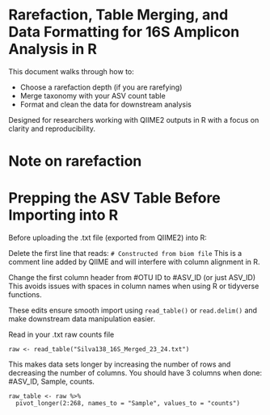 # Rarefaction, Table Merging, and Data Formatting for 16S Amplicon Analysis in R

This document walks through how to:
- Choose a rarefaction depth (if you are rarefying)
- Merge taxonomy with your ASV count table
- Format and clean the data for downstream analysis

Designed for researchers working with QIIME2 outputs in R with a focus on clarity and reproducibility.

# Note on rarefaction




# Prepping the ASV Table Before Importing into R
Before uploading the .txt file (exported from QIIME2) into R:

Delete the first line that reads:
`# Constructed from biom file`
This is a comment line added by QIIME and will interfere with column alignment in R.

Change the first column header from #OTU ID to #ASV_ID (or just ASV_ID)
This avoids issues with spaces in column names when using R or tidyverse functions.

These edits ensure smooth import using `read_table()` or `read.delim()` and make downstream data manipulation easier.

Read in your .txt raw counts file
```
raw <- read_table("Silva138_16S_Merged_23_24.txt")
```

This makes data sets longer by increasing the number of rows and decreasing the number of columns. You should have 3 columns when done: #ASV_ID, Sample, counts.
```
raw_table <- raw %>% 
  pivot_longer(2:268, names_to = "Sample", values_to = "counts")
```


